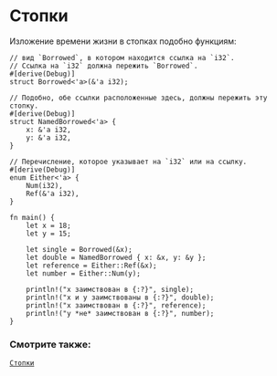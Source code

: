 # Стопки

Изложение времени жизни в стопках подобно функциям:

```rust,editable
// вид `Borrowed`, в котором находится ссылка на `i32`.
// Ссылка на `i32` должна пережить `Borrowed`.
#[derive(Debug)]
struct Borrowed<'a>(&'a i32);

// Подобно, обе ссылки расположенные здесь, должны пережить эту стопку.
#[derive(Debug)]
struct NamedBorrowed<'a> {
    x: &'a i32,
    y: &'a i32,
}

// Перечисление, которое указывает на `i32` или на ссылку.
#[derive(Debug)]
enum Either<'a> {
    Num(i32),
    Ref(&'a i32),
}

fn main() {
    let x = 18;
    let y = 15;

    let single = Borrowed(&x);
    let double = NamedBorrowed { x: &x, y: &y };
    let reference = Either::Ref(&x);
    let number = Either::Num(y);

    println!("x заимствован в {:?}", single);
    println!("x и y заимствованы в {:?}", double);
    println!("x заимствован в {:?}", reference);
    println!("y *не* заимствован в {:?}", number);
}
```

### Смотрите также:

[`Стопки`][structs]


[structs]: custom_types/structs.html

